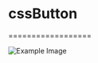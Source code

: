 # cssButton
==================

![Example Image][1]

 [1]: https://github.com/YasumasaSewake/cssButton/gif/cssButton.gif